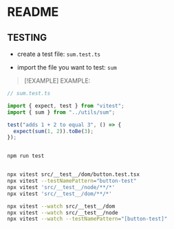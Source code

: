 # README

## TESTING

- create a test file: `sum.test.ts`

- import the file you want to test: `sum`

> [!EXAMPLE] EXAMPLE:

```typescript
// sum.test.ts

import { expect, test } from "vitest";
import { sum } from "../utils/sum";

test("adds 1 + 2 to equal 3", () => {
  expect(sum(1, 2)).toBe(3);
});
```

```bash

npm run test

```

```bash

npx vitest src/__test__/dom/button.test.tsx
npx vitest --testNamePattern="button-test"
npx vitest 'src/__test__/node/**/*'
npx vitest 'src/__test__/dom/**/*'

npx vitest --watch src/__test__/dom
npx vitest --watch src/__test__/node
npx vitest --watch --testNamePattern="[button-test]"

```


